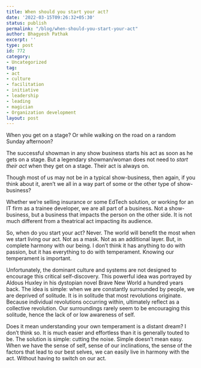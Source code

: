 ```yaml
---
title: When should you start your act?
date: '2022-03-15T09:26:32+05:30'
status: publish
permalink: "/blog/when-should-you-start-your-act"
author: Bhagyesh Pathak
excerpt: ''
type: post
id: 772
category:
- Uncategorized
tag:
- act
- culture
- facilitation
- initiative
- leadership
- leading
- magician
- Organization development
layout: post
---
```


When you get on a stage? Or while walking on the road on a random Sunday afternoon?

The successful showman in any show business starts his act as soon as he gets on a stage. But a legendary showman/woman does not need to *start their act* when they get on a stage. Their act is always on.

Though most of us may not be in a typical show-business, then again, if you think about it, aren’t we all in a way part of some or the other type of show-business?

Whether we’re selling insurance or some EdTech solution, or working for an IT firm as a trainee developer, we are all part of a business. Not a show-business, but a business that impacts the person on the other side. It is not much different from a theatrical act impacting its audience.

So, when do you start your act? Never. The world will benefit the most when we start living our act. Not as a mask. Not as an additional layer. But, in complete harmony with our being. I don’t think it has anything to do with passion, but it has everything to do with temperament. Knowing our temperament is important.

Unfortunately, the dominant culture and systems are not designed to encourage this critical self-discovery. This powerful idea was portrayed by Aldous Huxley in his dystopian novel Brave New World a hundred years back. The idea is simple: when we are constantly surrounded by people, we are deprived of solitude. It is in solitude that most revolutions originate. Because individual revolutions occurring within, ultimately reflect as a collective revolution. Our surroundings rarely seem to be encouraging this solitude, hence the lack of or low awareness of self.

Does it mean understanding your own temperament is a distant dream? I don’t think so. It is much easier and effortless than it is generally touted to be. The solution is simple: cutting the noise. Simple doesn’t mean easy. When we have the sense of self, sense of our inclinations, the sense of the factors that lead to our best selves, we can easily live in harmony with the act. Without having to switch on our act.